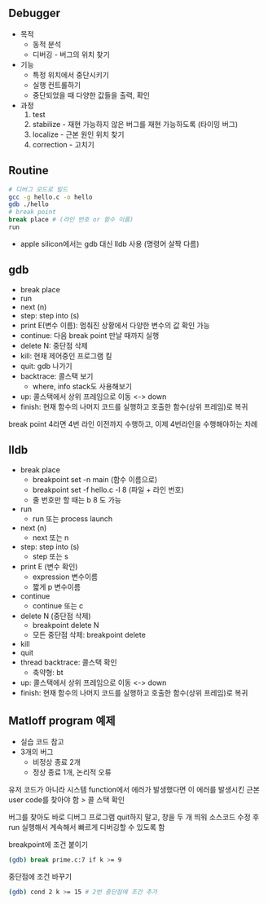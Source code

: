 ## Debugger
- 목적
  - 동적 분석
  - 디버깅 - 버그의 위치 찾기
- 기능
  - 특정 위치에서 중단시키기
  - 실행 컨트롤하기
  - 중단되었을 때 다양한 값들을 출력, 확인
- 과정
  1. test
  2. stabilize - 재현 가능하지 않은 버그를 재현 가능하도록 (타이밍 버그)
  3. localize - 근본 원인 위치 찾기
  4. correction - 고치기

## Routine
```bash
# 디버그 모드로 빌드
gcc -g hello.c -o hello
gdb ./hello
# break point
break place # (라인 번호 or 함수 이름)
run
```
- apple silicon에서는 gdb 대신 lldb 사용 (명령어 살짝 다름)

## gdb
- break place
- run
- next (n)
- step: step into (s)
- print E(변수 이름): 멈춰진 상황에서 다양한 변수의 값 확인 가능
- continue: 다음 break point 만날 때까지 실행
- delete N: 중단점 삭제
- kill: 현재 제어중인 프로그램 킬
- quit: gdb 나가기
- backtrace: 콜스택 보기
  - where, info stack도 사용해보기
- up: 콜스택에서 상위 프레임으로 이동 <-> down
- finish: 현재 함수의 나머지 코드를 실행하고 호출한 함수(상위 프레임)로 복귀

 
break point 4라면 4번 라인 이전까지 수행하고, 이제 4번라인을 수행해야하는 차례

## lldb
- break place
  - breakpoint set -n main (함수 이름으로)
  - breakpoint set -f hello.c -l 8 (파일 + 라인 번호)
  - 줄 번호만 할 때는 b 8 도 가능
- run
  - run 또는 process launch
- next (n)
  - next 또는 n
- step: step into (s)
  - step 또는 s
- print E (변수 확인)
  - expression 변수이름
  - 짧게 p 변수이름
- continue
  - continue 또는 c
- delete N (중단점 삭제)
  - breakpoint delete N
  - 모든 중단점 삭제: breakpoint delete
- kill
- quit
- thread backtrace: 콜스택 확인
  - 축약형: bt
- up: 콜스택에서 상위 프레임으로 이동 <-> down
- finish: 현재 함수의 나머지 코드를 실행하고 호출한 함수(상위 프레임)로 복귀

## Matloff program 예제
- 실습 코드 참고
- 3개의 버그
  - 비정상 종료 2개
  - 정상 종료 1개, 논리적 오류

유저 코드가 아니라 시스템 function에서 에러가 발생했다면 이 에러를 발생시킨 근본 user code를 찾아야 함 > 콜 스택 확인

버그를 찾아도 바로 디버그 프로그램 quit하지 말고, 창을 두 개 띄워 소스코드 수정 후 run 실행해서 계속해서 빠르게 디버깅할 수 있도록 함

breakpoint에 조건 붙이기
```bash
(gdb) break prime.c:7 if k >= 9
```
중단점에 조건 바꾸기
```bash
(gdb) cond 2 k >= 15 # 2번 중단점에 조건 추가
```
